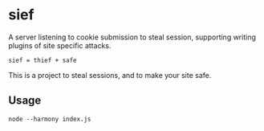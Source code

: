 sief
=============

A server listening to cookie submission to steal session, supporting writing plugins of site specific attacks.

    sief = thief + safe

This is a project to steal sessions, and to make your site safe.

## Usage

    node --harmony index.js
